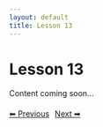 ```yaml
---
layout: default
title: Lesson 13
---
```


# Lesson 13

Content coming soon...

<div style="margin-top: 20px;">
<a href="/docs/intermediate/Lessons/lesson_12.html" style="margin-right: 10px;">⬅ Previous</a><a href="/docs/intermediate/Lessons/lesson_14.html">Next ➡</a>
</div>
